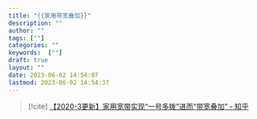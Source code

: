 ```yaml
---
title: "{{家用带宽叠加}}"
description: ""
author: ""
tags: [""]
categories: ""
keywords:  [""]
draft: true
layout: ""
date: 2023-06-02 14:54:07
lastmod: 2023-06-02 14:54:37
---
```

> [!cite]
> [【2020-3更新】家用宽带实现“一号多拨”进而“带宽叠加” - 知乎](https://zhuanlan.zhihu.com/p/42431093)
